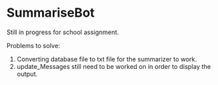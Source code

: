 # SummariseBot
Still in progress for school assignment.

Problems to solve:
1) Converting database file to txt file for the summarizer to work.
2) update_Messages still need to be worked on in order to display the output.
